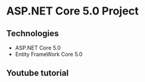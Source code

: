 # ASP.NET Core 5.0 Project
## Technologies
- ASP.NET Core 5.0
- Entity FrameWork Core 5.0
## Youtube tutorial
##